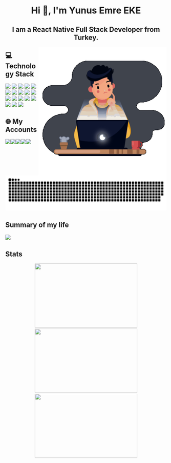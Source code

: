 <h1 align="center">Hi 👋, I'm Yunus Emre EKE</h1>
<h2 align="center">I am a React Native Full Stack Developer from Turkey.</h2>



<div align="right">
  <img align="right" alt="Coding" width="400" src="./coding.gif"/>
</div>

## 💻 Technology Stack
<div  align="left">
<a href="#"><img src="https://img.shields.io/badge/React_Native-20232A?style=for-the-badge&logo=react&logoColor=61DAFB"></a>
<a href="#"><img src="https://img.shields.io/badge/TypeScript-007ACC?style=for-the-badge&logo=typescript&logoColor=white"></a>
<a href="#"><img src="https://img.shields.io/badge/Swift-FA7343?style=for-the-badge&logo=swift&logoColor=white"></a>
<a href="#"><img src="https://img.shields.io/badge/VSCode-0078D4?style=for-the-badge&logo=visual%20studio%20code&logoColor=white"></a>
<a href="#"><img src="https://img.shields.io/badge/Xcode-007ACC?style=for-the-badge&logo=Xcode&logoColor=white"></a>
<a href="#"><img src="https://img.shields.io/badge/Android_Studio-3DDC84?style=for-the-badge&logo=android-studio&logoColor=white"></a>
<a href="#"><img src="https://img.shields.io/badge/firebase-ffca28?style=for-the-badge&logo=firebase&logoColor=black"></a>
<a href="#"><img src="https://img.shields.io/badge/Arduino_IDE-00979D?style=for-the-badge&logo=arduino&logoColor=white"></a>
<a href="#"><img src="https://img.shields.io/badge/Amazon_AWS-FF9900?style=for-the-badge&logo=amazonaws&logoColor=white"></a>
<a href="#"><img src="https://img.shields.io/badge/Cloudflare-F38020?style=for-the-badge&logo=Cloudflare&logoColor=white"></a>
<a href="#"><img src="https://img.shields.io/badge/Docker-2CA5E0?style=for-the-badge&logo=docker&logoColor=white"></a>
<a href="#"><img src="https://img.shields.io/badge/Nginx-009639?style=for-the-badge&logo=nginx&logoColor=white"></a>  
<a href="#"><img src="https://img.shields.io/badge/Node%20js-339933?style=for-the-badge&logo=nodedotjs&logoColor=white"></a>
<a href="#"><img src="https://img.shields.io/badge/Express%20js-000000?style=for-the-badge&logo=express&logoColor=white"></a>
<a href="#"><img src="https://img.shields.io/badge/MySQL-005C84?style=for-the-badge&logo=mysql&logoColor=white"></a>
<a href="#"><img src="https://img.shields.io/badge/JWT-000000?style=for-the-badge&logo=JSON%20web%20tokens&logoColor=white"></a>
<a href="#"><img src="https://img.shields.io/badge/Laravel-FF2D20?style=for-the-badge&logo=laravel&logoColor=white"></a>
<a href="#"><img src="https://img.shields.io/badge/Postman-FF6C37?style=for-the-badge&logo=Postman&logoColor=white"></a>
</div>


## 🌐 My Accounts
<div style="display:flex;">
<a target="_blank" rel="noopener noreferrer" href="https://www.instagram.com/yemreeke" ><img src="https://img.shields.io/badge/Instagram-E4405F?style=for-the-badge&logo=instagram&logoColor=white"></a>
<a href="https://www.linkedin.com/in/yemreeke/" target="_blank"><img src="https://img.shields.io/badge/LinkedIn-0077B5?style=for-the-badge&logo=linkedin&logoColor=white"></a>
<a href="https://www.yemreeke.com/" target="_blank"><img src="https://img.shields.io/badge/website-000000?style=for-the-badge&logo=About.me&logoColor=white"></a>
<a href="https://apps.apple.com/us/developer/yunus-emre-eke/id1713998736" target="_blank"><img src="https://img.shields.io/badge/App_Store-0D96F6?style=for-the-badge&logo=app-store&logoColor=white"></a>
<a href="https://play.google.com/store/apps/developer?id=Yunus+Emre+EKE" target="_blank"><img src="https://img.shields.io/badge/Google_Play-414141?style=for-the-badge&logo=google-play&logoColor=white"></a>
</div>
<picture>
  <source media="(prefers-color-scheme: dark)" srcset="https://github.com/yemreeke/yemreeke/blob/output/snake-dark.svg" />
  <source media="(prefers-color-scheme: light)" srcset="https://github.com/yemreeke/yemreeke/blob/output/snake.svg" />
  <img alt="github-snake" src="https://github.com/yemreeke/yemreeke/blob/output/snake.svg" />
</picture>


## Summary of my life
<img height=400 src="https://media.giphy.com/media/VBH1sIJSPtnS5dy3f5/giphy.gif">

## Stats
<div align="center">
  <img  height="200" width="320" src="https://streak-stats.demolab.com?user=yemreeke&locale=en&mode=daily&theme=dracula&hide_border=false&border_radius=5" />
</div>
<div align="center">
  <img height="200" width="320" src="https://github-readme-stats.vercel.app/api/top-langs?username=yemreeke&locale=en&hide_title=false&layout=compact&card_width=320&langs_count=6&theme=dracula&hide_border=false" />
</div>
<div align="center">
  <img height="200" width="320" src="https://github-readme-stats.vercel.app/api/?username=yemreeke&show_icons=true&theme=dracula&include_all_commits=true" />
</div>
